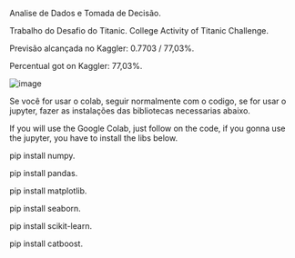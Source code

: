 Analise de Dados e Tomada de Decisão.

Trabalho do Desafio do Titanic.
College Activity of Titanic Challenge.

Previsão alcançada no Kaggler: 0.7703 / 77,03%.

Percentual got on Kaggler: 77,03%.

![image](https://github.com/OAndreCabral/Titanic/assets/131211736/9d400edc-7a33-4210-b129-5bf7fdb5ae0a)

Se você for usar o colab, seguir normalmente com o codigo, se for usar o jupyter, fazer as instalações das bibliotecas necessarias abaixo.

If you will use the Google Colab, just follow on the code, if you gonna use the jupyter, you have to install the libs below.

pip install numpy.

pip install pandas.

pip install matplotlib.

pip install seaborn.

pip install scikit-learn.

pip install catboost.
